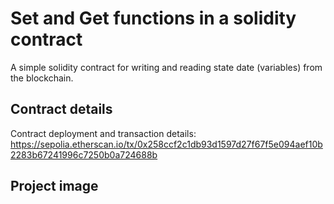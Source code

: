 # Set and Get functions in a solidity contract

A simple solidity contract for writing and reading state date (variables) from the blockchain.

## Contract details
Contract deployment and transaction details: https://sepolia.etherscan.io/tx/0x258ccf2c1db93d1597d27f67f5e094aef10b2283b67241996c7250b0a724688b

## Project image

